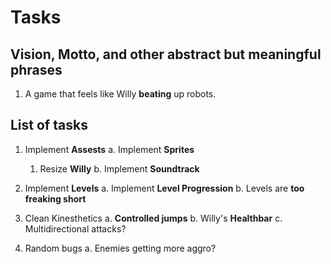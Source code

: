 # Tasks

## Vision, Motto, and other abstract but meaningful phrases

1. A game that feels like Willy **beating** up robots.

## List of tasks

1. Implement **Assests**
  a. Implement **Sprites**
    1) Resize **Willy**
  b. Implement **Soundtrack**

2. Implement **Levels**
  a. Implement **Level Progression**
  b. Levels are **too freaking short**

3. Clean Kinesthetics
  a. **Controlled jumps**
  b. Willy's **Healthbar**
  c. Multidirectional attacks?

4. Random bugs
  a. Enemies getting more aggro?
